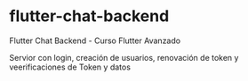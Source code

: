 # flutter-chat-backend
Flutter Chat Backend - Curso Flutter Avanzado


Servior con login, creación de usuarios, renovación de token y veerificaciones de Token y datos 
